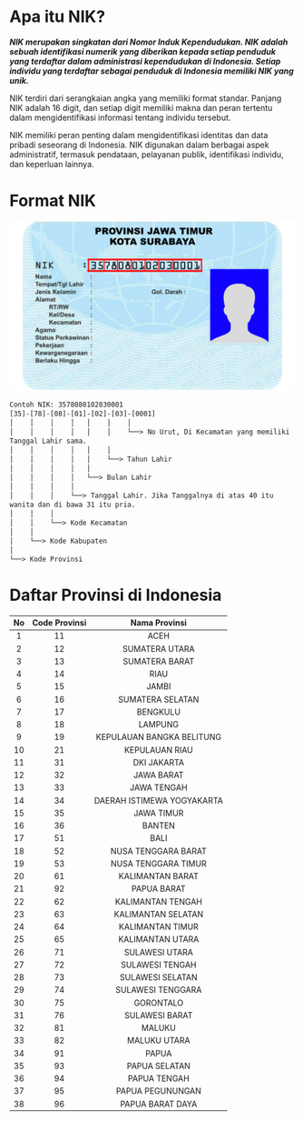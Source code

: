 # Apa itu NIK?
***NIK merupakan singkatan dari Nomor Induk Kependudukan. NIK adalah sebuah identifikasi numerik yang diberikan kepada setiap penduduk yang terdaftar dalam administrasi kependudukan di Indonesia. Setiap individu yang terdaftar sebagai penduduk di Indonesia memiliki NIK yang unik.***

NIK terdiri dari serangkaian angka yang memiliki format standar. Panjang NIK adalah 16 digit, dan setiap digit memiliki makna dan peran tertentu dalam mengidentifikasi informasi tentang individu tersebut.

NIK memiliki peran penting dalam mengidentifikasi identitas dan data pribadi seseorang di Indonesia. NIK digunakan dalam berbagai aspek administratif, termasuk pendataan, pelayanan publik, identifikasi individu, dan keperluan lainnya.

# Format NIK

![Foto Format NIK di KTP](format_nik_ktp.png)
```
Contoh NIK: 3578080102030001
[35]-[78]-[08]-[01]-[02]-[03]-[0001]
│    │    │    │   │    │    │
│    │    │    │   │    │    └──> No Urut, Di Kecamatan yang memiliki Tanggal Lahir sama.
│    │    │    │   │    │ 
│    │    │    │   │    └──> Tahun Lahir
│    │    │    │   │
│    │    │    │   └──> Bulan Lahir
│    │    │    │
│    │    │    └──> Tanggal Lahir. Jika Tanggalnya di atas 40 itu wanita dan di bawa 31 itu pria.
│    │    │
│    │    └──> Kode Kecamatan
│    │
│    └──> Kode Kabupaten
│
└──> Kode Provinsi
```

# Daftar Provinsi di Indonesia
| No   | Code Provinsi | Nama Provinsi               |
|:----:|:-------------:|:---------------------------:|
| 1    | 11            | ACEH                        |
| 2    | 12            | SUMATERA UTARA              |
| 3    | 13            | SUMATERA BARAT              |
| 4    | 14            | RIAU                        |
| 5    | 15            | JAMBI                       |
| 6    | 16            | SUMATERA SELATAN            |
| 7    | 17            | BENGKULU                    |
| 8    | 18            | LAMPUNG                     |
| 9    | 19            | KEPULAUAN BANGKA BELITUNG   |
| 10   | 21            | KEPULAUAN RIAU              |
| 11   | 31            | DKI JAKARTA                 |
| 12   | 32            | JAWA BARAT                  |
| 13   | 33            | JAWA TENGAH                 |
| 14   | 34            | DAERAH ISTIMEWA YOGYAKARTA  |
| 15   | 35            | JAWA TIMUR                  |
| 16   | 36            | BANTEN                      |
| 17   | 51            | BALI                        |
| 18   | 52            | NUSA TENGGARA BARAT         |
| 19   | 53            | NUSA TENGGARA TIMUR         |
| 20   | 61            | KALIMANTAN BARAT            |
| 21   | 92            | PAPUA BARAT                 |
| 22   | 62            | KALIMANTAN TENGAH           |
| 23   | 63            | KALIMANTAN SELATAN          |
| 24   | 64            | KALIMANTAN TIMUR            |
| 25   | 65            | KALIMANTAN UTARA            |
| 26   | 71            | SULAWESI UTARA              |
| 27   | 72            | SULAWESI TENGAH             |
| 28   | 73            | SULAWESI SELATAN            |
| 29   | 74            | SULAWESI TENGGARA           |
| 30   | 75            | GORONTALO                   |
| 31   | 76            | SULAWESI BARAT              |
| 32   | 81            | MALUKU                      |
| 33   | 82            | MALUKU UTARA                |
| 34   | 91            | PAPUA                       |
| 35   | 93            | PAPUA SELATAN               |
| 36   | 94            | PAPUA TENGAH                |
| 37   | 95            | PAPUA PEGUNUNGAN            |
| 38   | 96            | PAPUA BARAT DAYA            |